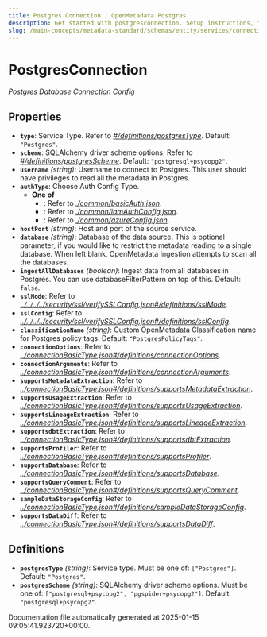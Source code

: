 ```yaml
---
title: Postgres Connection | OpenMetadata Postgres
description: Get started with postgresconnection. Setup instructions, features, and configuration details inside.
slug: /main-concepts/metadata-standard/schemas/entity/services/connections/database/postgresconnection
---
```


# PostgresConnection

*Postgres Database Connection Config*

## Properties

- **`type`**: Service Type. Refer to *[#/definitions/postgresType](#definitions/postgresType)*. Default: `"Postgres"`.
- **`scheme`**: SQLAlchemy driver scheme options. Refer to *[#/definitions/postgresScheme](#definitions/postgresScheme)*. Default: `"postgresql+psycopg2"`.
- **`username`** *(string)*: Username to connect to Postgres. This user should have privileges to read all the metadata in Postgres.
- **`authType`**: Choose Auth Config Type.
  - **One of**
    - : Refer to *[./common/basicAuth.json](#common/basicAuth.json)*.
    - : Refer to *[./common/iamAuthConfig.json](#common/iamAuthConfig.json)*.
    - : Refer to *[./common/azureConfig.json](#common/azureConfig.json)*.
- **`hostPort`** *(string)*: Host and port of the source service.
- **`database`** *(string)*: Database of the data source. This is optional parameter, if you would like to restrict the metadata reading to a single database. When left blank, OpenMetadata Ingestion attempts to scan all the databases.
- **`ingestAllDatabases`** *(boolean)*: Ingest data from all databases in Postgres. You can use databaseFilterPattern on top of this. Default: `false`.
- **`sslMode`**: Refer to *[../../../../security/ssl/verifySSLConfig.json#/definitions/sslMode](#/../../../security/ssl/verifySSLConfig.json#/definitions/sslMode)*.
- **`sslConfig`**: Refer to *[../../../../security/ssl/verifySSLConfig.json#/definitions/sslConfig](#/../../../security/ssl/verifySSLConfig.json#/definitions/sslConfig)*.
- **`classificationName`** *(string)*: Custom OpenMetadata Classification name for Postgres policy tags. Default: `"PostgresPolicyTags"`.
- **`connectionOptions`**: Refer to *[../connectionBasicType.json#/definitions/connectionOptions](#/connectionBasicType.json#/definitions/connectionOptions)*.
- **`connectionArguments`**: Refer to *[../connectionBasicType.json#/definitions/connectionArguments](#/connectionBasicType.json#/definitions/connectionArguments)*.
- **`supportsMetadataExtraction`**: Refer to *[../connectionBasicType.json#/definitions/supportsMetadataExtraction](#/connectionBasicType.json#/definitions/supportsMetadataExtraction)*.
- **`supportsUsageExtraction`**: Refer to *[../connectionBasicType.json#/definitions/supportsUsageExtraction](#/connectionBasicType.json#/definitions/supportsUsageExtraction)*.
- **`supportsLineageExtraction`**: Refer to *[../connectionBasicType.json#/definitions/supportsLineageExtraction](#/connectionBasicType.json#/definitions/supportsLineageExtraction)*.
- **`supportsdbtExtraction`**: Refer to *[../connectionBasicType.json#/definitions/supportsdbtExtraction](#/connectionBasicType.json#/definitions/supportsdbtExtraction)*.
- **`supportsProfiler`**: Refer to *[../connectionBasicType.json#/definitions/supportsProfiler](#/connectionBasicType.json#/definitions/supportsProfiler)*.
- **`supportsDatabase`**: Refer to *[../connectionBasicType.json#/definitions/supportsDatabase](#/connectionBasicType.json#/definitions/supportsDatabase)*.
- **`supportsQueryComment`**: Refer to *[../connectionBasicType.json#/definitions/supportsQueryComment](#/connectionBasicType.json#/definitions/supportsQueryComment)*.
- **`sampleDataStorageConfig`**: Refer to *[../connectionBasicType.json#/definitions/sampleDataStorageConfig](#/connectionBasicType.json#/definitions/sampleDataStorageConfig)*.
- **`supportsDataDiff`**: Refer to *[../connectionBasicType.json#/definitions/supportsDataDiff](#/connectionBasicType.json#/definitions/supportsDataDiff)*.
## Definitions

- **`postgresType`** *(string)*: Service type. Must be one of: `["Postgres"]`. Default: `"Postgres"`.
- **`postgresScheme`** *(string)*: SQLAlchemy driver scheme options. Must be one of: `["postgresql+psycopg2", "pgspider+psycopg2"]`. Default: `"postgresql+psycopg2"`.


Documentation file automatically generated at 2025-01-15 09:05:41.923720+00:00.
